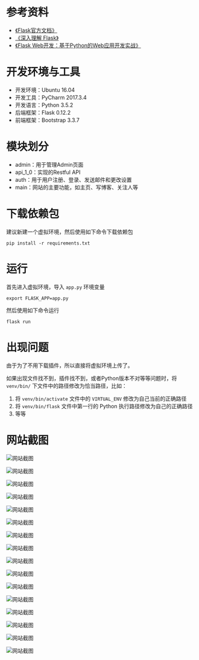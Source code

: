 # 参考资料

* [《Flask官方文档》](http://flask.pocoo.org/)
* [《深入理解 Flask》](https://book.douban.com/subject/26838547/)
* [《Flask Web开发：基于Python的Web应用开发实战》](https://book.douban.com/subject/26274202/)

# 开发环境与工具

* 开发环境：Ubuntu 16.04
* 开发工具：PyCharm 2017.3.4
* 开发语言：Python 3.5.2
* 后端框架：Flask 0.12.2
* 前端框架：Bootstrap 3.3.7

# 模块划分

* admin：用于管理Admin页面
* api_1_0：实现的Restful API
* auth：用于用户注册、登录、发送邮件和更改设置
* main：网站的主要功能，如主页、写博客、关注人等

# 下载依赖包

建议新建一个虚拟环境，然后使用如下命令下载依赖包

```
pip install -r requirements.txt
```

# 运行

首先进入虚拟环境，导入 `app.py` 环境变量

```
export FLASK_APP=app.py
```

然后使用如下命令运行

```
flask run
```

# 出现问题

由于为了不用下载插件，所以直接将虚拟环境上传了。

如果出现文件找不到，插件找不到，或者Python版本不对等等问题时，将 `venv/bin/` 下文件中的路径修改为恰当路径，比如：

1. 将 `venv/bin/activate` 文件中的 `VIRTUAL_ENV` 修改为自己当前的正确路径
2. 将 `venv/bin/flask` 文件中第一行的 Python 执行路径修改为自己的正确路径
3. 等等

# 网站截图

![网站截图](./readme_image/选区_001.png)

![网站截图](./readme_image/选区_002.png)

![网站截图](./readme_image/选区_003.png)

![网站截图](./readme_image/选区_004.png)

![网站截图](./readme_image/选区_005.png)

![网站截图](./readme_image/选区_006.png)

![网站截图](./readme_image/选区_007.png)

![网站截图](./readme_image/选区_008.png)

![网站截图](./readme_image/选区_009.png)

![网站截图](./readme_image/选区_010.png)

![网站截图](./readme_image/选区_011.png)

![网站截图](./readme_image/选区_012.png)

![网站截图](./readme_image/选区_013.png)

![网站截图](./readme_image/选区_014.png)

![网站截图](./readme_image/选区_015.png)

![网站截图](./readme_image/选区_016.png)